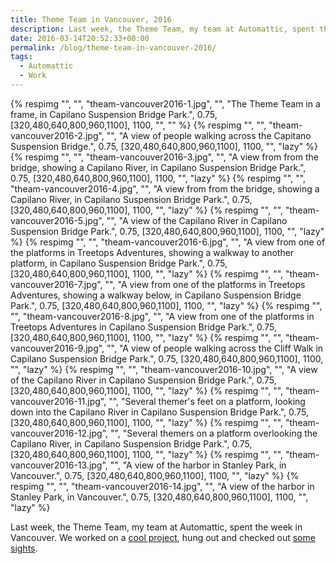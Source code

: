 ```yaml
---
title: Theme Team in Vancouver, 2016
description: Last week, the Theme Team, my team at Automattic, spent the week in Vancouver.
date: 2016-03-14T20:52:33+00:00
permalink: /blog/theme-team-in-vancouver-2016/
tags:
  - Automattic
  - Work
---
```


{% respimg "", "", "theam-vancouver2016-1.jpg", "", "The Theme Team in a frame, in Capilano Suspension Bridge Park.", 0.75, [320,480,640,800,960,1100], 1100, "", "" %}
{% respimg "", "", "theam-vancouver2016-2.jpg", "", "A view of people walking across the Capitano Suspension Bridge.", 0.75, [320,480,640,800,960,1100], 1100, "", "lazy" %}
{% respimg "", "", "theam-vancouver2016-3.jpg", "", "A view from from the bridge, showing a Capilano River, in Capilano Suspension Bridge Park.", 0.75, [320,480,640,800,960,1100], 1100, "", "lazy" %}
{% respimg "", "", "theam-vancouver2016-4.jpg", "", "A view from from the bridge, showing a Capilano River, in Capilano Suspension Bridge Park.", 0.75, [320,480,640,800,960,1100], 1100, "", "lazy" %}
{% respimg "", "", "theam-vancouver2016-5.jpg", "", "A view of the Capilano River in Capilano Suspension Bridge Park.", 0.75, [320,480,640,800,960,1100], 1100, "", "lazy" %}
{% respimg "", "", "theam-vancouver2016-6.jpg", "", "A view from one of the platforms in Treetops Adventures, showing a walkway to another platform, in Capilano Suspension Bridge Park.", 0.75, [320,480,640,800,960,1100], 1100, "", "lazy" %}
{% respimg "", "", "theam-vancouver2016-7.jpg", "", "A view from one of the platforms in Treetops Adventures, showing a walkway below, in Capilano Suspension Bridge Park.", 0.75, [320,480,640,800,960,1100], 1100, "", "lazy" %}
{% respimg "", "", "theam-vancouver2016-8.jpg", "", "A view from one of the platforms in Treetops Adventures in Capilano Suspension Bridge Park.", 0.75, [320,480,640,800,960,1100], 1100, "", "lazy" %}
{% respimg "", "", "theam-vancouver2016-9.jpg", "", "A view of people walking across the Cliff Walk in Capilano Suspension Bridge Park.", 0.75, [320,480,640,800,960,1100], 1100, "", "lazy" %}
{% respimg "", "", "theam-vancouver2016-10.jpg", "", "A view of the Capilano River in Capilano Suspension Bridge Park.", 0.75, [320,480,640,800,960,1100], 1100, "", "lazy" %}
{% respimg "", "", "theam-vancouver2016-11.jpg", "", "Several themer's feet on a platform, looking down into the Capilano River in Capilano Suspension Bridge Park.", 0.75, [320,480,640,800,960,1100], 1100, "", "lazy" %}
{% respimg "", "", "theam-vancouver2016-12.jpg", "", "Several themers on a platform overlooking the Capilano River, in Capilano Suspension Bridge Park.", 0.75, [320,480,640,800,960,1100], 1100, "", "lazy" %}
{% respimg "", "", "theam-vancouver2016-13.jpg", "", "A view of the harbor in Stanley Park, in Vancouver.", 0.75, [320,480,640,800,960,1100], 1100, "", "lazy" %}
{% respimg "", "", "theam-vancouver2016-14.jpg", "", "A view of the harbor in Stanley Park, in Vancouver.", 0.75, [320,480,640,800,960,1100], 1100, "", "lazy" %}

Last week, the Theme Team, my team at Automattic, spent the week in Vancouver. We worked on a [cool project](https://github.com/Automattic/theme-components), hung out and checked out [some sights](https://www.capbridge.com).
